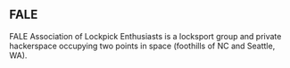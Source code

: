 ## FALE

FALE Association of Lockpick Enthusiasts is a locksport group and private hackerspace occupying two points in space (foothills of NC and Seattle, WA).

